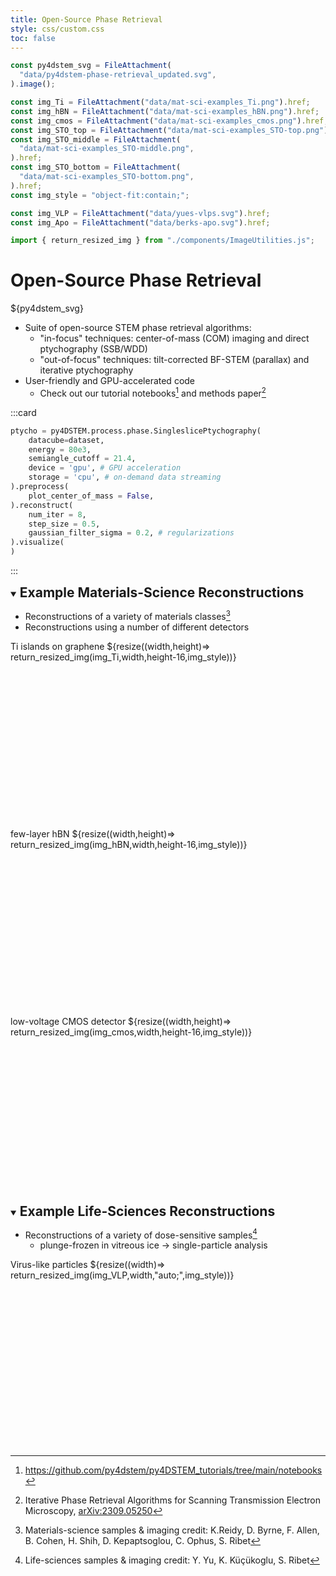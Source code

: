 ```yaml
---
title: Open-Source Phase Retrieval
style: css/custom.css
toc: false
---
```


```js
const py4dstem_svg = FileAttachment(
  "data/py4dstem-phase-retrieval_updated.svg",
).image();

const img_Ti = FileAttachment("data/mat-sci-examples_Ti.png").href;
const img_hBN = FileAttachment("data/mat-sci-examples_hBN.png").href;
const img_cmos = FileAttachment("data/mat-sci-examples_cmos.png").href;
const img_STO_top = FileAttachment("data/mat-sci-examples_STO-top.png").href;
const img_STO_middle = FileAttachment(
  "data/mat-sci-examples_STO-middle.png",
).href;
const img_STO_bottom = FileAttachment(
  "data/mat-sci-examples_STO-bottom.png",
).href;
const img_style = "object-fit:contain;";

const img_VLP = FileAttachment("data/yues-vlps.svg").href;
const img_Apo = FileAttachment("data/berks-apo.svg").href;

import { return_resized_img } from "./components/ImageUtilities.js";
```

# Open-Source Phase Retrieval

<div id="py4dstem-container"> ${py4dstem_svg} </div>

- Suite of open-source STEM phase retrieval algorithms:
  - "in-focus" techniques: center-of-mass (COM) imaging and direct ptychography (SSB/WDD)
  - "out-of-focus" techniques: tilt-corrected BF-STEM (parallax) and iterative ptychography
- User-friendly and GPU-accelerated code
  - Check out our tutorial notebooks[^1] and methods paper[^2]

:::card

```python
ptycho = py4DSTEM.process.phase.SingleslicePtychography(
    datacube=dataset,
    energy = 80e3,
    semiangle_cutoff = 21.4,
    device = 'gpu', # GPU acceleration
    storage = 'cpu', # on-demand data streaming
).preprocess(
    plot_center_of_mass = False,
).reconstruct(
    num_iter = 8,
    step_size = 0.5,
    gaussian_filter_sigma = 0.2, # regularizations
).visualize(
)
```

:::

<style>
  summary h2 {
    display: inline;
  }
</style>

<details open>

  <summary>
    <h2> Example Materials-Science Reconstructions </h2>
  </summary>

- Reconstructions of a variety of materials classes[^3]
- Reconstructions using a number of different detectors

<div class="grid grid-cols-3" style="grid-auto-rows: auto;">
  <div class="img-container" style="min-height:300px;">
    Ti islands on graphene
    ${resize((width,height)=> return_resized_img(img_Ti,width,height-16,img_style))}
  </div>
  <div class="img-container" style="min-height:300px;">
    few-layer hBN
    ${resize((width,height)=> return_resized_img(img_hBN,width,height-16,img_style))}
  </div>
  <div class="img-container" style="min-height:300px;">
    low-voltage CMOS detector
    ${resize((width,height)=> return_resized_img(img_cmos,width,height-16,img_style))}
  </div>
</div>
</details>

<details open>

  <summary>
    <h2> Example Life-Sciences Reconstructions </h2>
  </summary>

- Reconstructions of a variety of dose-sensitive samples[^4]
  - plunge-frozen in vitreous ice &rarr; single-particle analysis

<div class="img-container" style="min-height:300px;">
    Virus-like particles
    ${resize((width)=> return_resized_img(img_VLP,width,"auto;",img_style))}
</div>

</details>

[^1]: https://github.com/py4dstem/py4DSTEM_tutorials/tree/main/notebooks

[^2]: Iterative Phase Retrieval Algorithms for Scanning Transmission Electron Microscopy, [arXiv:2309.05250](https://arxiv.org/abs/2309.05250)

[^3]: Materials-science samples & imaging credit: K.Reidy, D. Byrne, F. Allen, B. Cohen, H. Shih, D. Kepaptsoglou, C. Ophus, S. Ribet

[^4]: Life-sciences samples & imaging credit: Y. Yu, K. Küçükoglu, S. Ribet
